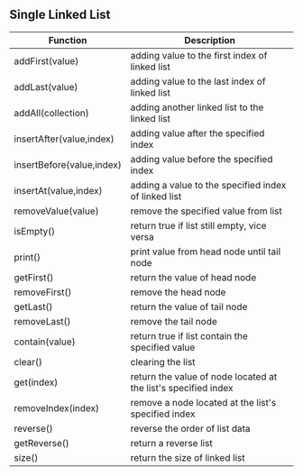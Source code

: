 ## Single Linked List ##  

Function | Description                                 
---------|------------
addFirst(value) | adding value to the first index of linked list
addLast(value) | adding value to the last index of linked list
addAll(collection) | adding another linked list to the linked list
insertAfter(value,index) | adding value after the specified index
insertBefore(value,index) | adding value before the specified index
insertAt(value,index) | adding a value to the specified index of linked list
removeValue(value) | remove the specified value from list
isEmpty() | return true if list still empty, vice versa
print() | print value from head node until tail node
getFirst() | return the value of head node
removeFirst() | remove the head node
getLast() | return the value of tail node
removeLast() | remove the tail node
contain(value) | return true if list contain the specified value
clear() | clearing the list
get(index) | return the value of node located at the list's specified index
removeIndex(index) | remove a node located at the list's specified index
reverse() | reverse the order of list data
getReverse() | return a reverse list
size() | return the size of linked list 
